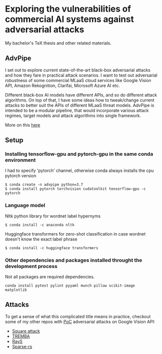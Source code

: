 # Exploring the vulnerabilities of commercial AI systems against adversarial attacks
My bachelor's TeX thesis and other related materials.

## AdvPipe
I set out to explore current state-of-the-art black-box adversarial attacks and how they fare in practical attack scenarios. I want to test out adversarial robustness of some commercial MLaaS cloud services like Google Vision API, Amazon Rekognition, Clarifai, Microsoft Azure AI etc.

Different black-box AI models have different APIs, and so do different attack algorithms. On top of that, I have some ideas how to tweak/change current attacks to better suit the APIs of different MLaaS threat models. AdvPipe is intended to be a modular pipeline, that would incorporate various attack regimes, target models and attack algorithms into single framework.

More on this [here](adv-pipe.md)


## Setup

### Installing tensorflow-gpu and pytorch-gpu in the same conda environment
I had to specify 'pytorch' channel, otherwise conda always installs the cpu pytorch version 
```
$ conda create -n advpipe python=3.7 
$ conda install pytorch torchvision cudatoolkit tensorflow-gpu -c pytorch
```

### Language model
Nltk python library for wordnet label hypernyms

```
$ conda install -c anaconda nltk 
```

Huggingface transformers for zero-shot classification in case wordnet doesn't know the exact label phrase

```
$ conda install -c huggingface transformers  
```

### Other dependencies and packages installed throught the development process
Not all packages are required dependencies.
```
conda install pytest pylint pyyaml munch pillow scikit-image matplotlib
```



## Attacks

To get a sense of what this complicated title means in practice, checkout some of my other repos with [PoC](https://en.wikipedia.org/wiki/Proof_of_concept) adversarial attacks on Google Vision API:
- [Square attack](https://github.com/kubic71/square-attack)
- [TREMBA](https://github.com/kubic71/TREMBA)
- [RayS](https://github.com/kubic71/RayS)
- [Sparse-rs](https://github.com/kubic71/sparse-rs)


